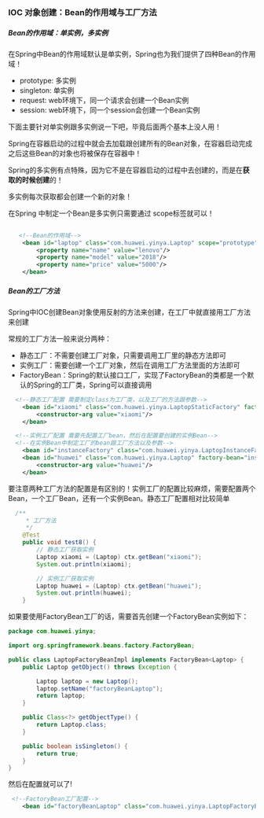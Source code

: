 ### IOC 对象创建：Bean的作用域与工厂方法

##### Bean的作用域：单实例，多实例

在Spring中Bean的作用域默认是单实例，Spring也为我们提供了四种Bean的作用域！

- prototype: 多实例
- singleton:  单实例
- request:  web环境下，同一个请求会创建一个Bean实例
- session:  web环境下，同一个session会创建一个Bean实例



下面主要针对单实例跟多实例说一下吧，毕竟后面两个基本上没人用！

Spring在容器启动的过程中就会去加载跟创建所有的Bean对象，在容器启动完成之后这些Bean的对象也将被保存在容器中！

Spring的多实例有点特殊，因为它不是在容器启动的过程中去创建的，而是在**获取的时候创建**的！

多实例每次获取都会创建一个新的对象！

在Spring 中制定一个Bean是多实例只需要通过 scope标签就可以！

```xml
 
   <!--Bean的作用域-->
    <bean id="laptop" class="com.huawei.yinya.Laptop" scope="prototype">
        <property name="name" value="lenovo"/>
        <property name="model" value="2018"/>
        <property name="price" value="5000"/>
    </bean>

```



##### Bean的工厂方法

Spring中IOC创建Bean对象使用反射的方法来创建，在工厂中就直接用工厂方法来创建

常规的工厂方法一般来说分两种：

- 静态工厂：不需要创建工厂对象，只需要调用工厂里的静态方法即可
- 实例工厂：需要创建一个工厂对象，然后在调用工厂方法里面的方法即可
- FactoryBean：Spring的默认接口工厂，实现了FactoryBean的类都是一个默认的Spring的工厂类，Spring可以直接调用



```xml
  <!--静态工厂配置 需要制定class为工厂类，以及工厂的方法跟参数-->
    <bean id="xiaomi" class="com.huawei.yinya.LaptopStaticFactory" factory-method="createLaotop">
        <constructor-arg value="xiaomi"/>
    </bean>

```



```xml
  <!--实例工厂配置 需要先配置工厂bean，然后在配置要创建的实例Bean-->
  <!--在实例Bean中制定工厂的bean跟工厂方法以及参数-->
    <bean id="instanceFactory" class="com.huawei.yinya.LaptopInstanceFactory"/>
    <bean id="huawei" class="com.huawei.yinya.Laptop" factory-bean="instanceFactory" factory-method="createLaotop">
        <constructor-arg value="huawei"/>
    </bean>

```

要注意两种工厂方法的配置是有区别的！实例工厂的配置比较麻烦，需要配置两个Bean，一个工厂Bean，还有一个实例Bean。静态工厂配置相对比较简单

```java
  /**
     * 工厂方法
     */
    @Test
    public void test8() {
        // 静态工厂获取实例
        Laptop xiaomi = (Laptop) ctx.getBean("xiaomi");
        System.out.println(xiaomi);

        // 实例工厂获取实例
        Laptop huawei = (Laptop) ctx.getBean("huawei");
        System.out.println(huawei);
    }

```



如果要使用FactoryBean工厂的话，需要首先创建一个FactoryBean实例如下：

```java
package com.huawei.yinya;

import org.springframework.beans.factory.FactoryBean;

public class LaptopFactoryBeanImpl implements FactoryBean<Laptop> {
    public Laptop getObject() throws Exception {

        Laptop laptop = new Laptop();
        laptop.setName("factoryBeanLaptop");
        return laptop;
    }

    public Class<?> getObjectType() {
        return Laptop.class;
    }

    public boolean isSingleton() {
        return true;
    }
}

```

然后在配置就可以了!

```xml
 <!--FactoryBean工厂配置-->
    <bean id="factoryBeanLaptop" class="com.huawei.yinya.LaptopFactoryBeanImpl"/>
```

